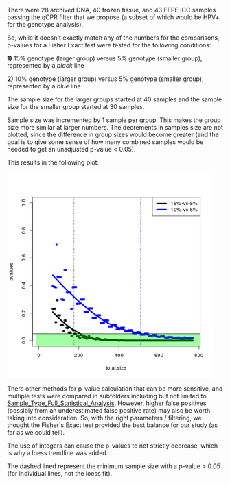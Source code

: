 
There were 28 archived DNA, 40 frozen tissue, and 43 FFPE ICC samples passing the qCPR filter that we propose (a subset of which would be HPV+ for the genotype analysis).

So, while it doesn't exactly match any of the numbers for the comparisons, p-values for a Fisher Exact test were tested for the following conditions:

**1)** 15% genotype (larger group) versus 5% genotype (smaller group), represented by a *black* line

**2)** 10% genotype (larger group) versus 5% genotype (smaller group), represented by a *blue* line

The sample size for the larger groups started at 40 samples and the sample size for the smaller group started at 30 samples.

Sample size was incremented by 1 sample per group.  This makes the group size more similar at larger numbers.  The decrements in samples size are not plotted, since the difference in group sizes would become greater (and the goal is to give some sense of how many combined samples would be needed to get an unadjusted p-value < 0.05).

This results in the following plot:

![Sample size estimation](40-30_sample_size_estimation.png "Sample size estimation")

There other methods for p-value calculation that can be more sensitive, and multiple tests were compared in subfolders including but not limited to  [Sample_Type_Full_Statistical_Analysis](https://github.com/cwarden45/HPV_genotype_paper-archived_samples/tree/master/Downstream_R_Code/Extra_Analysis/Sample_Type_Full_Statistical_Analysis).  However, higher false positives (possibly from an underestimated false positive rate) may also be worth taking into consideration.  So, with the right parameters / filtering, we thought the Fisher's Exact test provided the best balance for our study (as far as we could tell).

The use of integers can cause the p-values to not strictly decrease, which is why a loess trendline was added.

The dashed lined represent the minimum sample size with a p-value > 0.05 (for individual lines, not the loess fit).
